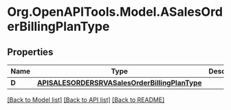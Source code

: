 # Org.OpenAPITools.Model.ASalesOrderBillingPlanType

## Properties

Name | Type | Description | Notes
------------ | ------------- | ------------- | -------------
**D** | [**APISALESORDERSRVASalesOrderBillingPlanType**](APISALESORDERSRVASalesOrderBillingPlanType.md) |  | [optional] 

[[Back to Model list]](../README.md#documentation-for-models) [[Back to API list]](../README.md#documentation-for-api-endpoints) [[Back to README]](../README.md)

